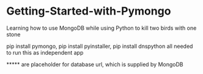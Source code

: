 # Getting-Started-with-Pymongo

Learning how to use MongoDB while using Python to kill two birds with one stone

pip install pymongo, pip install pyinstaller, pip install dnspython all needed to run this as independent app

***** are placeholder for database url, which is supplied by MongoDB
